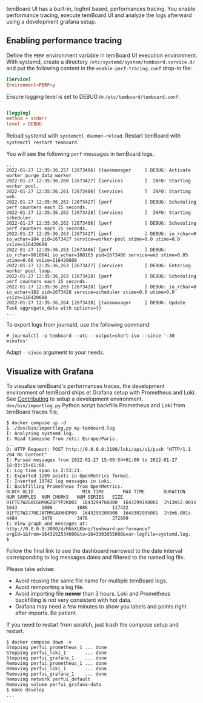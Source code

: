 temBoard UI has a built-in, logfmt based, performances tracing. You enable
performance tracing, execute temBoard UI and analyze the logs afterward using a
development grafana setup.


## Enabling performance tracing

Define the `PERF` environment variable in temBoard UI execution environment.
With systemd, create a directory `/etc/systemd/system/temboard.service.d/` and
put the following content in the `enable-perf-tracing.conf` drop-in file:

``` conf
[Service]
Environment=PERF=y
```

Ensure logging level is set to DEBUG in `/etc/temboard/temboard.conf`:

``` conf

[logging]
method = stderr
level = DEBUG

```

Reload systemd with `systemctl daemon-reload`. Restart temBoard with `systemctl
restart temboard`.

You will see the following `perf` messages in temBoard logs.

```
...
2022-01-27 12:35:36,257 [2673406] [taskmanager     ] DEBUG: Activate worker purge_data_worker
2022-01-27 12:35:36,260 [2673427] [services        ]  INFO: Starting worker pool.
2022-01-27 12:35:36,261 [2673406] [services        ]  INFO: Starting web.
2022-01-27 12:35:36,262 [2673427] [perf            ] DEBUG: Scheduling perf counters each 15 seconds.
2022-01-27 12:35:36,262 [2673428] [services        ]  INFO: Starting scheduler.
2022-01-27 12:35:36,262 [2673406] [perf            ] DEBUG: Scheduling perf counters each 15 seconds.
2022-01-27 12:35:36,263 [2673427] [perf            ] DEBUG: io_rchar=0 io_wchar=184 pid=2673427 service=worker-pool stime=0.0 utime=0.0 vsize=116420608
2022-01-27 12:35:36,263 [2673406] [perf            ] DEBUG: io_rchar=9610041 io_wchar=108165 pid=2673406 service=web stime=0.05 utime=0.66 vsize=116420608
2022-01-27 12:35:36,263 [2673427] [services        ] DEBUG: Entering worker pool loop.
2022-01-27 12:35:36,263 [2673428] [perf            ] DEBUG: Scheduling perf counters each 15 seconds.
2022-01-27 12:35:36,263 [2673428] [perf            ] DEBUG: io_rchar=0 io_wchar=182 pid=2673428 service=scheduler stime=0.0 utime=0.0 vsize=116420608
2022-01-27 12:35:36,264 [2673428] [taskmanager     ] DEBUG: Update Task aggregate_data with options={}
...
```

To export logs from journald, use the following command:

``` console
# journalctl -u temboard --utc --output=short-iso --since '-30 minutes'
```

Adapt `--since` argument to your needs.


## Visualize with Grafana

To visualize temBoard's performances traces, the development environment of
temBoard ships et Grafana setup with Prometheus and Loki. See
[Contributing](CONTRIBUTING.md) to setup a development environment.
`dev/bin/importlog.py` Python script backfills Prometheus and Loki from temBoard
traces file.

``` console
$ docker compose up -d
$ ./dev/bin/importlog.py my-temboard.log
I: Analyzing systemd.log.
I: Read timezone from /etc: Europe/Paris.
...
D: HTTP Request: POST http://0.0.0.0:3100/loki/api/v1/push "HTTP/1.1 204 No Content"
I: Parsed messages from 2022-01-27 15:09:54+01:00 to 2022-01-27 18:03:15+01:00.
I: Log time span is 2:53:21.
I: Exported 1209 points in OpenMetrics format.
I: Inserted 18742 log messages in Loki.
I: Backfilling Prometheus from OpenMetrics.
BLOCK ULID                  MIN TIME       MAX TIME       DURATION      NUM SAMPLES  NUM CHUNKS   NUM SERIES   SIZE
01FTE7W2G0CGHM0GZQFYP2KD0Z  1643294766000  1643299198001  1h13m52.001s  1643         1086         1086         117422
01FTE7W2J70EJATMMGAXHHDP09  1643299209000  1643302995001  1h3m6.001s   4484         3476         3476         372009
I: View graph and messages at: http://0.0.0.0:3000/d/MkhXLKbnz/temboard-performance?orgId=1&from=1643292534000&to=1643303055000&var-logfile=systemd.log.
$
```

Follow the final link to see the dashboard narrowed to the date interval
corresponding to log messages dates and filtered to the named log file.

Please take advise:

- Avoid reusing the same file name for multiple temBoard logs.
- Avoid reimporting a log file.
- Avoid importing file **newer** than 3 hours. Loki and Prometheus backfilling
  is not very consistent with hot data.
- Grafana may need a few minutes to show you labels and points right after
  imports. Be patient.

If you need to restart from scratch, just trash the compose setup and restart.

``` console
$ docker compose down -v
Stopping perfui_prometheus_1 ... done
Stopping perfui_loki_1       ... done
Stopping perfui_grafana_1    ... done
Removing perfui_prometheus_1 ... done
Removing perfui_loki_1       ... done
Removing perfui_grafana_1    ... done
Removing network perfui_default
Removing volume perfui_grafana-data
$ make develop
...
```
